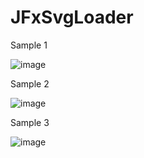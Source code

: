 # JFxSvgLoader
Sample 1

![image](https://user-images.githubusercontent.com/94328752/150677010-fcc4fb47-415c-459a-83d3-65e5149f03c6.png)


Sample 2

![image](https://user-images.githubusercontent.com/94328752/150680662-f853bf9c-d44e-4d19-93b8-28d44f5f7257.png)

Sample 3

![image](https://user-images.githubusercontent.com/94328752/150921272-2ebfdf90-50b9-4e78-b081-10ea6f2d272e.png)





